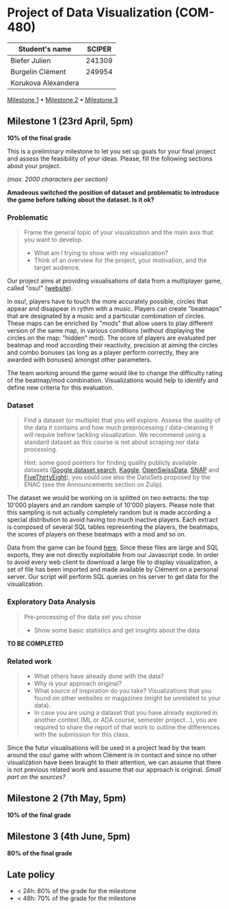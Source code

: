 # Project of Data Visualization (COM-480)

| Student's name | SCIPER |
| -------------- | ------ |
| Biefer Julien | 241309 |
| Burgelin Clément | 249954 |
| Korukova Alexandera |  |

[Milestone 1](#milestone-1) • [Milestone 2](#milestone-2) • [Milestone 3](#milestone-3)

## Milestone 1 (23rd April, 5pm)

**10% of the final grade**

This is a preliminary milestone to let you set up goals for your final project and assess the feasibility of your ideas.
Please, fill the following sections about your project.

*(max. 2000 characters per section)*

__Amadeous switched the position of dataset and problematic to introduce the game before talking about the dataset. Is it ok?__

### Problematic

> Frame the general topic of your visualization and the main axis that you want to develop.
> - What am I trying to show with my visualization?
> - Think of an overview for the project, your motivation, and the target audience.

Our project aims at providing visualisations of data from a multiplayer game, called "osu!" ([website](https://osu.ppy.sh/home)).

In osu!, players have to touch the more accurately possible, circles that appear and disappear in rythm with a music. Players can create "beatmaps" that are designated by a music and a particular combination of circles. These maps can be enriched by "mods" that allow users to play different version of the same map, in various conditions (without displaying the circles on the map: "hidden" mod). The score of players are evaluated per beatmap and mod according their reactivity, precision at aiming the circles and combo bonuses (as long as a player perform correctly, they are awarded with bonuses) amongst other parameters.

The team working around the game would like to change the difficulty rating of the beatmap/mod combination. Visualizations would help to identify and define new criteria for this evaluation.

### Dataset

> Find a dataset (or multiple) that you will explore. Assess the quality of the data it contains and how much preprocessing / data-cleaning it will require before tackling visualization. We recommend using a standard dataset as this course is not about scraping nor data processing.
>
> Hint: some good pointers for finding quality publicly available datasets ([Google dataset search](https://datasetsearch.research.google.com/), [Kaggle](https://www.kaggle.com/datasets), [OpenSwissData](https://opendata.swiss/en/), [SNAP](https://snap.stanford.edu/data/) and [FiveThirtyEight](https://data.fivethirtyeight.com/)), you could use also the DataSets proposed by the ENAC (see the Announcements section on Zulip).

The dataset we would be working on is splitted on two extracts: the top 10'000 players and an random sample of 10'000 players. Please note that this sampling is not actually completely random but is made according a special distribution to avoid having too much inactive players. Each extract is composed of several SQL tables representing the players, the beatmaps, the scores of players on these beatmaps with a mod and so on.

Data from the game can be found [here](https://data.ppy.sh/). Since these files are large and SQL exports, they are not directly exploitable from our Javascript code. In order to avoid every web client to download a large file to display visualization, a set of file has been imported and made available by Clément on a personal server. Our script will perform SQL queries on his server to get data for the visualization.

### Exploratory Data Analysis

> Pre-processing of the data set you chose
> - Show some basic statistics and get insights about the data

__TO BE COMPLETED__

### Related work

> - What others have already done with the data?
> - Why is your approach original?
> - What source of inspiration do you take? Visualizations that you found on other websites or magazines (might be unrelated to your data).
> - In case you are using a dataset that you have already explored in another context (ML or ADA course, semester project...), you are required to share the report of that work to outline the differences with the submission for this class.

Since the futur visualisations will be used in a project lead by the team around the osu! game with whom Clément is in contact and since no other visualization have been braught to their attention, we can assume that there is not previous related work and assume that our approach is original. _Small part on the sources?_

## Milestone 2 (7th May, 5pm)

**10% of the final grade**


## Milestone 3 (4th June, 5pm)

**80% of the final grade**


## Late policy

- < 24h: 80% of the grade for the milestone
- < 48h: 70% of the grade for the milestone

